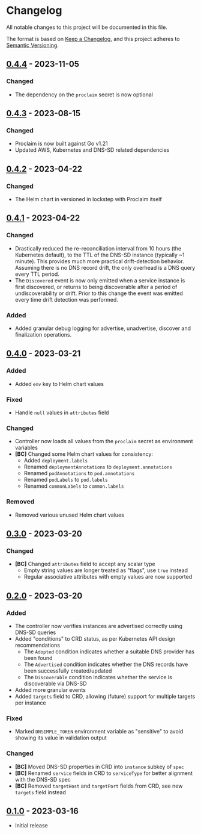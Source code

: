 # Changelog

All notable changes to this project will be documented in this file.

The format is based on [Keep a Changelog], and this project adheres to
[Semantic Versioning].

<!-- references -->

[keep a changelog]: https://keepachangelog.com/en/1.0.0/
[semantic versioning]: https://semver.org/spec/v2.0.0.html

## [0.4.4] - 2023-11-05

### Changed

- The dependency on the `proclaim` secret is now optional

## [0.4.3] - 2023-08-15

### Changed

- Proclaim is now built against Go v1.21
- Updated AWS, Kubernetes and DNS-SD related dependencies

## [0.4.2] - 2023-04-22

### Changed

- The Helm chart in versioned in lockstep with Proclaim itself

## [0.4.1] - 2023-04-22

### Changed

- Drastically reduced the re-reconciliation interval from 10 hours (the
  Kubernetes default), to the TTL of the DNS-SD instance (typically ~1 minute).
  This provides much more practical drift-detection behavior. Assuming there is
  no DNS record drift, the only overhead is a DNS query every TTL period.
- The `Discovered` event is now only emitted when a service instance is first
  discovered, or returns to being discoverable after a period of
  undiscoverability or drift. Prior to this change the event was emitted every
  time drift detection was performed.

### Added

- Added granular debug logging for advertise, unadvertise, discover and
  finalization operations.

## [0.4.0] - 2023-03-21

### Added

- Added `env` key to Helm chart values

### Fixed

- Handle `null` values in `attributes` field

### Changed

- Controller now loads all values from the `proclaim` secret as environment variables
- **[BC]** Changed some Helm chart values for consistency:
  - Added `deployment.labels`
  - Renamed `deploymentAnnotations` to `deployment.annotations`
  - Renamed `podAnnotations` to `pod.annotations`
  - Renamed `podLabels` to `pod.labels`
  - Renamed `commonLabels` to `common.labels`

### Removed

- Removed various unused Helm chart values

## [0.3.0] - 2023-03-20

### Changed

- **[BC]** Changed `attributes` field to accept any scalar type
  - Empty string values are longer treated as "flags", use `true` instead
  - Regular associative attributes with empty values are now supported

## [0.2.0] - 2023-03-20

### Added

- The controller now verifies instances are advertised correctly using DNS-SD queries
- Added "conditions" to CRD status, as per Kubernetes API design recommendations
  - The `Adopted` condition indicates whether a suitable DNS provider has been found
  - The `Advertised` condition indicates whether the DNS records have been successfully created/updated
  - The `Discoverable` condition indicates whether the service is discoverable via DNS-SD
- Added more granular events
- Added `targets` field to CRD, allowing (future) support for multiple targets per instance

### Fixed

- Marked `DNSIMPLE_TOKEN` environment variable as "sensitive" to avoid showing its value in validation output

### Changed

- **[BC]** Moved DNS-SD properties in CRD into `instance` subkey of `spec`
- **[BC]** Renamed `service` fields in CRD to `serviceType` for better alignment with the DNS-SD spec
- **[BC]** Removed `targetHost` and `targetPort` fields from CRD, see new `targets` field instead

## [0.1.0] - 2023-03-16

- Initial release

<!-- references -->

[unreleased]: https://github.com/dogmatiq/proclaim
[0.1.0]: https://github.com/dogmatiq/proclaim/releases/tag/v0.1.0
[0.2.0]: https://github.com/dogmatiq/proclaim/releases/tag/v0.2.0
[0.3.0]: https://github.com/dogmatiq/proclaim/releases/tag/v0.3.0
[0.4.0]: https://github.com/dogmatiq/proclaim/releases/tag/v0.4.0
[0.4.1]: https://github.com/dogmatiq/proclaim/releases/tag/v0.4.1
[0.4.2]: https://github.com/dogmatiq/proclaim/releases/tag/v0.4.2
[0.4.3]: https://github.com/dogmatiq/proclaim/releases/tag/v0.4.3
[0.4.4]: https://github.com/dogmatiq/proclaim/releases/tag/v0.4.4

<!-- version template
## [0.0.1] - YYYY-MM-DD

### Added
### Changed
### Deprecated
### Removed
### Fixed
### Security
-->
